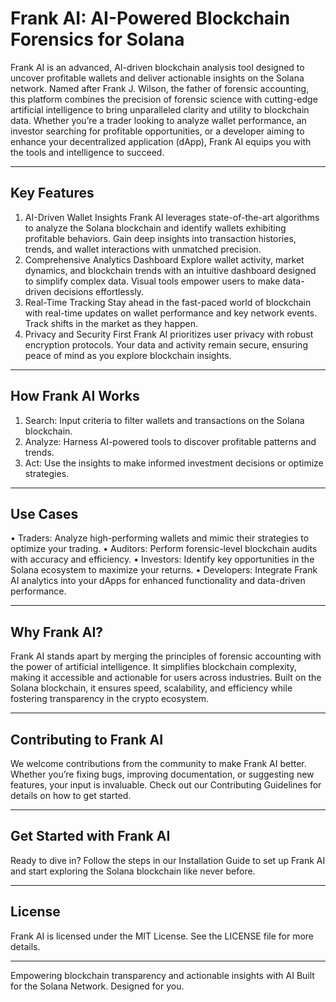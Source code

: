 # Frank AI: AI-Powered Blockchain Forensics for Solana

Frank AI is an advanced, AI-driven blockchain analysis tool designed to uncover profitable wallets and deliver actionable insights on the Solana network. Named after Frank J. Wilson, the father of forensic accounting, this platform combines the precision of forensic science with cutting-edge artificial intelligence to bring unparalleled clarity and utility to blockchain data.
Whether you’re a trader looking to analyze wallet performance, an investor searching for profitable opportunities, or a developer aiming to enhance your decentralized application (dApp), Frank AI equips you with the tools and intelligence to succeed.
________________________________________
## Key Features
1. AI-Driven Wallet Insights
Frank AI leverages state-of-the-art algorithms to analyze the Solana blockchain and identify wallets exhibiting profitable behaviors. Gain deep insights into transaction histories, trends, and wallet interactions with unmatched precision.
2. Comprehensive Analytics Dashboard
Explore wallet activity, market dynamics, and blockchain trends with an intuitive dashboard designed to simplify complex data. Visual tools empower users to make data-driven decisions effortlessly.
3. Real-Time Tracking
Stay ahead in the fast-paced world of blockchain with real-time updates on wallet performance and key network events. Track shifts in the market as they happen.
4. Privacy and Security First
Frank AI prioritizes user privacy with robust encryption protocols. Your data and activity remain secure, ensuring peace of mind as you explore blockchain insights.
________________________________________
## How Frank AI Works
1.	Search: Input criteria to filter wallets and transactions on the Solana blockchain.
2.	Analyze: Harness AI-powered tools to discover profitable patterns and trends.
3.	Act: Use the insights to make informed investment decisions or optimize strategies.
________________________________________
## Use Cases
•	Traders: Analyze high-performing wallets and mimic their strategies to optimize your trading.
•	Auditors: Perform forensic-level blockchain audits with accuracy and efficiency.
•	Investors: Identify key opportunities in the Solana ecosystem to maximize your returns.
•	Developers: Integrate Frank AI analytics into your dApps for enhanced functionality and data-driven performance.
________________________________________
## Why Frank AI?
Frank AI stands apart by merging the principles of forensic accounting with the power of artificial intelligence. It simplifies blockchain complexity, making it accessible and actionable for users across industries. Built on the Solana blockchain, it ensures speed, scalability, and efficiency while fostering transparency in the crypto ecosystem.
________________________________________
## Contributing to Frank AI
We welcome contributions from the community to make Frank AI better. Whether you’re fixing bugs, improving documentation, or suggesting new features, your input is invaluable. Check out our Contributing Guidelines for details on how to get started.
________________________________________
## Get Started with Frank AI
Ready to dive in? Follow the steps in our Installation Guide to set up Frank AI and start exploring the Solana blockchain like never before.
________________________________________
## License
Frank AI is licensed under the MIT License. See the LICENSE file for more details.
________________________________________
Empowering blockchain transparency and actionable insights with AI
Built for the Solana Network. Designed for you.

